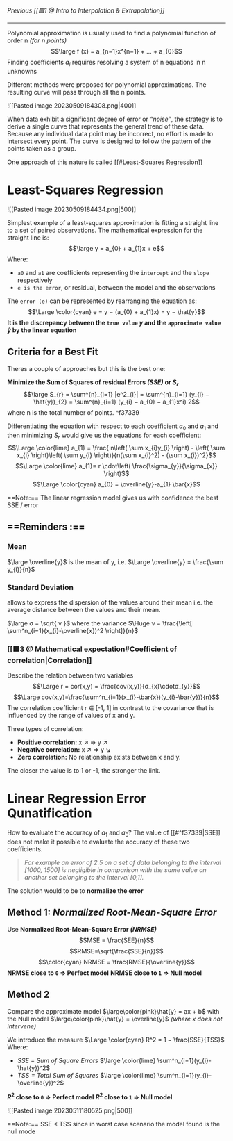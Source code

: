 _Previous [[🟩1 @ Intro to Interpolation & Extrapolation]]_


---

Polynomial approximation is usually used to find a polynomial function of order n *(for n points)* 
$$\large f (x) = a_{n−1}x^{n−1} + ... + a_{0}$$
Finding coefficients $a_{i}$ requires resolving a system of n equations in n unknowns

Different methods were proposed for polynomial approximations. The resulting curve will pass through all the n points.

![[Pasted image 20230509184308.png|400]]

When data exhibit a significant degree of error or *“noise”*, the strategy is to derive a single curve that represents the general trend of these data.
Because any individual data point may be incorrect, no effort is made to intersect every point. 
The curve is designed to follow the pattern of the points taken as a group.

One approach of this nature is called [[#Least-Squares Regression]]

# Least-Squares Regression
![[Pasted image 20230509184434.png|500]]

Simplest example of a least-squares approximation is fitting a straight line to a set of paired observations.
The mathematical expression for the straight line is:
$$\large y = a_{0} + a_{1}x + e$$
Where:
- `a0` and `a1` are coefficients representing the `intercept` and the `slope` respectively
- `e is the error`, or residual, between the model and the observations

The `error (e)` can be represented by rearranging the equation as:
$$\Large \color{cyan} e = y − (a_{0} + a_{1}x) = y − \hat{y}$$
**It is the discrepancy between the `true value` $y$ and the `approximate value` $\hat{y}$ by the linear equation**

## Criteria for a Best Fit
Theres a couple of approaches but this is the best one:

**Minimize the Sum of Squares of residual Errors *(SSE)* or $S_{r}$**
$$\large S_{r} = \sum^{n}_{i=1} |e^2_{i}| = \sum^{n}_{i=1} (y_{i} − \hat{y})_{2} = \sum^{n}_{i=1} (y_{i} − a_{0} − a_{1}x^i) 2$$
where n is the total number of points. ^f37339

Differentiating the equation with respect to each coefficient $a_{0}$ and $a_{1}$ and then minimizing $S_{r}$ would give us the equations for each coefficient:
$$\Large \color{lime} a_{1} = \frac{ n\left(  \sum x_{i}y_{i} \right) - \left( \sum x_{i} \right)\left( \sum y_{i} \right)}{n(\sum x_{i}^2) - (\sum x_{i})^2}$$
$$\Large \color{lime} a_{1}= r \cdot\left( \frac{\sigma_{y}}{\sigma_{x}} \right)$$
$$\Large \color{cyan} a_{0} = \overline{y}-a_{1} \bar{x}$$

==Note:== The linear regression model gives us with confidence the best SSE / error
## ==Reminders :== 

### Mean
$\large \overline{y}$ is the mean of y, i.e. $\Large \overline{y} = \frac{\sum y_{i}}{n}$

### Standard Deviation
allows to express the dispersion of the values around their mean i.e. the average distance between the values and their mean.

$\large σ = \sqrt{ v }$ where the variance $\Huge ν = \frac{\left[ \sum^n_{i=1}(x_{i}-\overline{x})^2 \right]}{n}$

### [[🟩3 @ Mathematical expectation#Coefficient of correlation|Correlation]]
Describe the relation between two variables
$$\Large r = cor(x,y) = \frac{cov(x,y)}{σ_{x}\cdotσ_{y}}$$
$$\Large  cov(x,y)=\frac{\sum^n_{i=1}(x_{i}-\bar{x})(y_{i}-\bar{y})}{n}$$
The correlation coefficient r ∈ [-1, 1] in contrast to the covariance that is influenced by the range of values of x and y.

Three types of correlation: 
- **Positive correlation:** x $\nearrow$ ⇒ y $\nearrow$ 
- **Negative correlation:** x $\nearrow$ ⇒ y $\searrow$ 
- **Zero correlation:** No relationship exists between x and y. 

The closer the value is to 1 or -1, the stronger the link.

# Linear Regression Error Qunatification
How to evaluate the accuracy of $a_{1}$ and $a_{0}$?
The value of [[#^f37339|SSE]] does not make it possible to evaluate the accuracy of these two coefficients.
>_For example
>an error of 2.5 on a set of data belonging to the interval [1000, 1500] is negligible in comparison with the same value on another set belonging to the interval [0,1]._

The solution would to be to **normalize the error**

## Method 1: *Normalized Root-Mean-Square Error*
Use **Normalized Root-Mean-Square Error *(NRMSE)*** 
$$MSE = \frac{SEE}{n}$$
$$RMSE=\sqrt{\frac{SSE}{n}}$$
$$\color{cyan} NRMSE = \frac{RMSE}{\overline{y}}$$
**NRMSE close to `0` ⇒ Perfect model**
**NRMSE close to `1` ⇒ Null model**

## Method 2
Compare the approximate model $\large\color{pink}\hat{y} = ax + b$ with the Null model $\large\color{pink}\hat{y} = \overline{y}$ _(where x does not intervene)_

We introduce the measure $\Large \color{cyan} R^2 = 1 − \frac{SSE}{TSS}$
Where:
- *SSE = Sum of Square Errors* $\large \color{lime} \sum^n_{i=1}(y_{i}-\hat{y})^2$
- *TSS = Total Sum of Squares* $\large \color{lime} \sum^n_{i=1}(y_{i}-\overline{y})^2$

**$R^2$ close to `0` ⇒ Perfect model**
**$R^2$ close to `1` ⇒ Null model**

![[Pasted image 20230511180525.png|500]]

==Note:== SSE < TSS since in worst case scenario the model found is the null mode